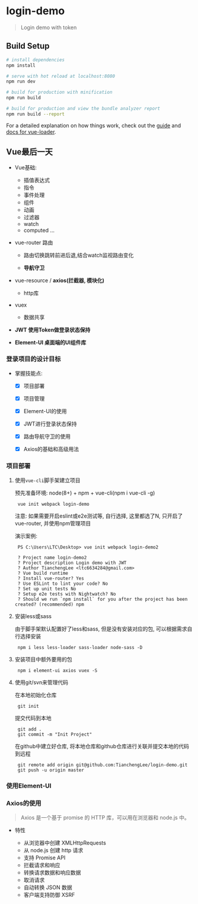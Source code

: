 # login-demo

> Login demo with token

## Build Setup

``` bash
# install dependencies
npm install

# serve with hot reload at localhost:8080
npm run dev

# build for production with minification
npm run build

# build for production and view the bundle analyzer report
npm run build --report
```

For a detailed explanation on how things work, check out the [guide](http://vuejs-templates.github.io/webpack/) and [docs for vue-loader](http://vuejs.github.io/vue-loader).


## Vue最后一天 ##

- Vue基础:

	+ 插值表达式
	+ 指令
	+ 事件处理
	+ 组件
	+ 动画
	+ 过滤器
	+ watch
	+ computed
	...

- vue-router 路由

	+ 路由切换跳转前进后退,结合watch监视路由变化

	+ **导航守卫**

- vue-resource / **axios(拦截器, 模块化)**

	+ http库

- vuex

	+ 数据共享

- **JWT  使用Token做登录状态保持**

- **Element-UI   桌面端的UI组件库**

### 登录项目的设计目标 ###

- 掌握技能点:

	+ [x] 项目部署
	+ [x] 项目管理
	+ [x] Element-UI的使用
	+ [x] JWT进行登录状态保持
	+ [x] 路由导航守卫的使用
	+ [x] Axios的基础和高级用法
	

### 项目部署 ###

1. 使用`vue-cli`脚手架建立项目

	预先准备环境: node(8+) + npm + vue-cli(npm i vue-cli -g)

		vue init webpack login-demo

	注意: 如果需要开启eslint或e2e测试等, 自行选择, 这里都选了N, 只开启了vue-router, 并使用npm管理项目

	演示案例:

		PS C:\Users\LTC\Desktop> vue init webpack login-demo2

		? Project name login-demo2
		? Project description Login demo with JWT
		? Author TianchengLee <ltc6634284@gmail.com>
		? Vue build runtime
		? Install vue-router? Yes
		? Use ESLint to lint your code? No
		? Set up unit tests No
		? Setup e2e tests with Nightwatch? No
		? Should we run `npm install` for you after the project has been created? (recommended) npm
		
2. 安装less或sass

	由于脚手架默认配置好了less和sass, 但是没有安装对应的包, 可以根据需求自行选择安装

		npm i less less-loader sass-loader node-sass -D

3. 安装项目中额外要用的包

		npm i element-ui axios vuex -S

4. 使用git/svn来管理代码

	在本地初始化仓库

		git init

	提交代码到本地

		git add .
		git commit -m "Init Project"
	
	在github中建立好仓库, 将本地仓库和github仓库进行关联并提交本地的代码到远程

		git remote add origin git@github.com:TianchengLee/login-demo.git
		git push -u origin master
	
### 使用Element-UI ###


### Axios的使用 ###

> Axios 是一个基于 promise 的 HTTP 库，可以用在浏览器和 node.js 中。

- 特性

	+ 从浏览器中创建 XMLHttpRequests
	+ 从 node.js 创建 http 请求
	+ 支持 Promise API
	+ 拦截请求和响应
	+ 转换请求数据和响应数据
	+ 取消请求
	+ 自动转换 JSON 数据
	+ 客户端支持防御 XSRF